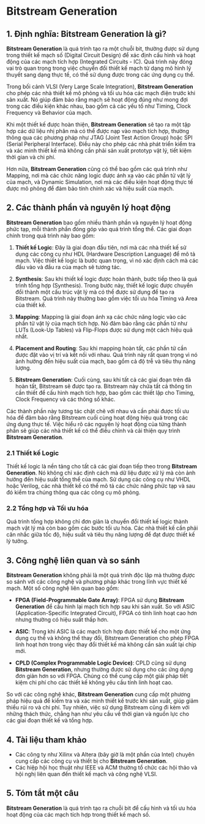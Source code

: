 # Bitstream Generation

## 1. Định nghĩa: **Bitstream Generation** là gì?
**Bitstream Generation** là quá trình tạo ra một chuỗi bit, thường được sử dụng trong thiết kế mạch số (Digital Circuit Design) để xác định cấu hình và hoạt động của các mạch tích hợp (Integrated Circuits - IC). Quá trình này đóng vai trò quan trọng trong việc chuyển đổi thiết kế mạch từ dạng mô hình lý thuyết sang dạng thực tế, có thể sử dụng được trong các ứng dụng cụ thể. 

Trong bối cảnh VLSI (Very Large Scale Integration), **Bitstream Generation** cho phép các nhà thiết kế mô phỏng và tối ưu hóa các mạch điện trước khi sản xuất. Nó giúp đảm bảo rằng mạch sẽ hoạt động đúng như mong đợi trong các điều kiện khác nhau, bao gồm cả các yếu tố như Timing, Clock Frequency và Behavior của mạch. 

Khi một thiết kế được hoàn thiện, **Bitstream Generation** sẽ tạo ra một tập hợp các dữ liệu nhị phân mà có thể được nạp vào mạch tích hợp, thường thông qua các phương pháp như JTAG (Joint Test Action Group) hoặc SPI (Serial Peripheral Interface). Điều này cho phép các nhà phát triển kiểm tra và xác minh thiết kế mà không cần phải sản xuất prototyp vật lý, tiết kiệm thời gian và chi phí.

Hơn nữa, **Bitstream Generation** cũng có thể bao gồm các quá trình như Mapping, nơi mà các chức năng logic được ánh xạ vào các phần tử vật lý của mạch, và Dynamic Simulation, nơi mà các điều kiện hoạt động thực tế được mô phỏng để đảm bảo tính chính xác và hiệu suất của mạch.

## 2. Các thành phần và nguyên lý hoạt động
**Bitstream Generation** bao gồm nhiều thành phần và nguyên lý hoạt động phức tạp, mỗi thành phần đóng góp vào quá trình tổng thể. Các giai đoạn chính trong quá trình này bao gồm:

1. **Thiết kế Logic**: Đây là giai đoạn đầu tiên, nơi mà các nhà thiết kế sử dụng các công cụ như HDL (Hardware Description Language) để mô tả mạch. Việc thiết kế logic là bước quan trọng, vì nó xác định cách mà các đầu vào và đầu ra của mạch sẽ tương tác.

2. **Synthesis**: Sau khi thiết kế logic được hoàn thành, bước tiếp theo là quá trình tổng hợp (Synthesis). Trong bước này, thiết kế logic được chuyển đổi thành một cấu trúc vật lý mà có thể được sử dụng để tạo ra Bitstream. Quá trình này thường bao gồm việc tối ưu hóa Timing và Area của thiết kế.

3. **Mapping**: Mapping là giai đoạn ánh xạ các chức năng logic vào các phần tử vật lý của mạch tích hợp. Nó đảm bảo rằng các phần tử như LUTs (Look-Up Tables) và Flip-Flops được sử dụng một cách hiệu quả nhất.

4. **Placement and Routing**: Sau khi mapping hoàn tất, các phần tử cần được đặt vào vị trí và kết nối với nhau. Quá trình này rất quan trọng vì nó ảnh hưởng đến hiệu suất của mạch, bao gồm cả độ trễ và tiêu thụ năng lượng.

5. **Bitstream Generation**: Cuối cùng, sau khi tất cả các giai đoạn trên đã hoàn tất, Bitstream sẽ được tạo ra. Bitstream này chứa tất cả thông tin cần thiết để cấu hình mạch tích hợp, bao gồm các thiết lập cho Timing, Clock Frequency và các thông số khác.

Các thành phần này tương tác chặt chẽ với nhau và cần phải được tối ưu hóa để đảm bảo rằng Bitstream cuối cùng hoạt động hiệu quả trong các ứng dụng thực tế. Việc hiểu rõ các nguyên lý hoạt động của từng thành phần sẽ giúp các nhà thiết kế có thể điều chỉnh và cải thiện quy trình **Bitstream Generation**.

### 2.1 Thiết kế Logic
Thiết kế logic là nền tảng cho tất cả các giai đoạn tiếp theo trong **Bitstream Generation**. Nó không chỉ xác định cách mà dữ liệu được xử lý mà còn ảnh hưởng đến hiệu suất tổng thể của mạch. Sử dụng các công cụ như VHDL hoặc Verilog, các nhà thiết kế có thể mô tả các chức năng phức tạp và sau đó kiểm tra chúng thông qua các công cụ mô phỏng.

### 2.2 Tổng hợp và Tối ưu hóa
Quá trình tổng hợp không chỉ đơn giản là chuyển đổi thiết kế logic thành mạch vật lý mà còn bao gồm các bước tối ưu hóa. Các nhà thiết kế cần phải cân nhắc giữa tốc độ, hiệu suất và tiêu thụ năng lượng để đạt được thiết kế lý tưởng.

## 3. Công nghệ liên quan và so sánh
**Bitstream Generation** không phải là một quá trình độc lập mà thường được so sánh với các công nghệ và phương pháp khác trong lĩnh vực thiết kế mạch. Một số công nghệ liên quan bao gồm:

- **FPGA (Field-Programmable Gate Array)**: FPGA sử dụng **Bitstream Generation** để cấu hình lại mạch tích hợp sau khi sản xuất. So với ASIC (Application-Specific Integrated Circuit), FPGA có tính linh hoạt cao hơn nhưng thường có hiệu suất thấp hơn.

- **ASIC**: Trong khi ASIC là các mạch tích hợp được thiết kế cho một ứng dụng cụ thể và không thể thay đổi, Bitstream Generation cho phép FPGA linh hoạt hơn trong việc thay đổi thiết kế mà không cần sản xuất lại chip mới.

- **CPLD (Complex Programmable Logic Device)**: CPLD cũng sử dụng **Bitstream Generation**, nhưng thường được sử dụng cho các ứng dụng đơn giản hơn so với FPGA. Chúng có thể cung cấp một giải pháp tiết kiệm chi phí cho các thiết kế không yêu cầu tính linh hoạt cao.

So với các công nghệ khác, **Bitstream Generation** cung cấp một phương pháp hiệu quả để kiểm tra và xác minh thiết kế trước khi sản xuất, giúp giảm thiểu rủi ro và chi phí. Tuy nhiên, việc sử dụng Bitstream cũng đi kèm với những thách thức, chẳng hạn như yêu cầu về thời gian và nguồn lực cho các giai đoạn thiết kế và tổng hợp.

## 4. Tài liệu tham khảo
- Các công ty như Xilinx và Altera (bây giờ là một phần của Intel) chuyên cung cấp các công cụ và thiết bị cho **Bitstream Generation**.
- Các hiệp hội học thuật như IEEE và ACM thường tổ chức các hội thảo và hội nghị liên quan đến thiết kế mạch và công nghệ VLSI.

## 5. Tóm tắt một câu
**Bitstream Generation** là quá trình tạo ra chuỗi bit để cấu hình và tối ưu hóa hoạt động của các mạch tích hợp trong thiết kế mạch số.